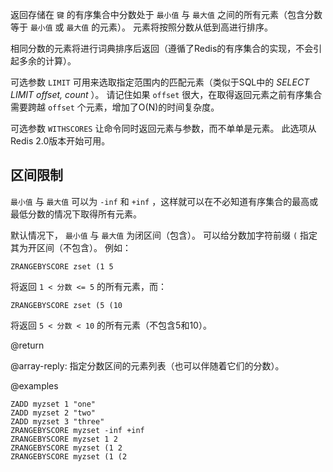 返回存储在 `键` 的有序集合中分数处于 `最小值` 与 `最大值` 之间的所有元素（包含分数等于 `最小值` 或 `最大值` 的元素）。
元素将按照分数从低到高进行排序。

相同分数的元素将进行词典排序后返回（遵循了Redis的有序集合的实现，不会引起多余的计算）。

可选参数 `LIMIT` 可用来选取指定范围内的匹配元素（类似于SQL中的 _SELECT LIMIT offset, count_ ）。
请记住如果 `offset` 很大，在取得返回元素之前有序集合需要跨越 `offset` 个元素，增加了O(N)的时间复杂度。

可选参数 `WITHSCORES` 让命令同时返回元素与参数，而不单单是元素。
此选项从Redis 2.0版本开始可用。

## 区间限制

 `最小值` 与 `最大值` 可以为 `-inf` 和 `+inf` ，这样就可以在不必知道有序集合的最高或最低分数的情况下取得所有元素。

默认情况下， `最小值` 与 `最大值` 为闭区间（包含）。
可以给分数加字符前缀 `(` 指定其为开区间（不包含）。
例如：

```
ZRANGEBYSCORE zset (1 5
```

将返回 `1 < 分数 <= 5` 的所有元素，而：

```
ZRANGEBYSCORE zset (5 (10
```

将返回 `5 < 分数 < 10` 的所有元素（不包含5和10）。

@return

@array-reply: 指定分数区间的元素列表（也可以伴随着它们的分数）。

@examples

```cli
ZADD myzset 1 "one"
ZADD myzset 2 "two"
ZADD myzset 3 "three"
ZRANGEBYSCORE myzset -inf +inf
ZRANGEBYSCORE myzset 1 2
ZRANGEBYSCORE myzset (1 2
ZRANGEBYSCORE myzset (1 (2
```
